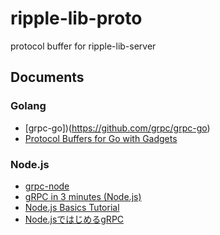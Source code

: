 # ripple-lib-proto
protocol buffer for ripple-lib-server

## Documents
### Golang
- [grpc-go])(https://github.com/grpc/grpc-go)
- [Protocol Buffers for Go with Gadgets](https://github.com/gogo/protobuf)

### Node.js
- [grpc-node](https://github.com/grpc/grpc-node)
- [gRPC in 3 minutes (Node.js)](https://github.com/grpc/grpc/tree/master/examples/node)
- [Node.js Basics Tutorial](https://grpc.io/docs/languages/node/basics/)
- [Node.jsではじめるgRPC](https://noumenon-th.net/programming/2019/07/05/grpc/)
